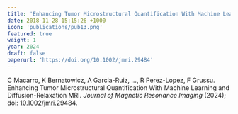 ```yaml
---
title: 'Enhancing Tumor Microstructural Quantification With Machine Learning and Diffusion-Relaxation MRI'
date: 2018-11-28 15:15:26 +1000
icon: 'publications/pub13.png'
featured: true
weight: 1
year: 2024
draft: false
paperurl: 'https://doi.org/10.1002/jmri.29484'
---
```


C Macarro, K Bernatowicz, A Garcia-Ruiz, ..., R Perez-Lopez, F Grussu. Enhancing Tumor Microstructural Quantification With Machine Learning and Diffusion-Relaxation MRI. *Journal of Magnetic Resonance Imaging* (2024); doi: [10.1002/jmri.29484](https://doi.org/10.1002/jmri.29484).
